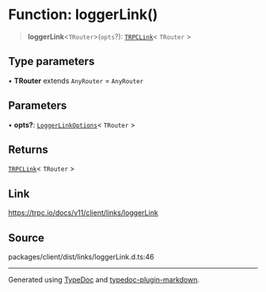 # Function: loggerLink()

> **loggerLink**\<`TRouter`\>(`opts`?): [`TRPCLink`](../type-aliases/TRPCLink.md)\< `TRouter` \>

## Type parameters

• **TRouter** extends `AnyRouter` = `AnyRouter`

## Parameters

• **opts?**: [`LoggerLinkOptions`](../interfaces/LoggerLinkOptions.md)\< `TRouter` \>

## Returns

[`TRPCLink`](../type-aliases/TRPCLink.md)\< `TRouter` \>

## Link

https://trpc.io/docs/v11/client/links/loggerLink

## Source

packages/client/dist/links/loggerLink.d.ts:46

***

Generated using [TypeDoc](https://typedoc.org) and [typedoc-plugin-markdown](https://typedoc-plugin-markdown.org).
